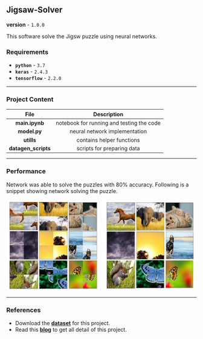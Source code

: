 ## Jigsaw-Solver
**version** - `1.0.0`

This software solve the Jigsw puzzle using neural networks.

### Requirements

- **`python`** - `3.7`
- **`keras`** -  `2.4.3`
- **`tensorflow`** -  `2.2.0`

---

### Project Content

| File      | Description |
| :-----------: | :-----------: |
| **main.ipynb** | notebook for running and testing the code |
| **model.py**   | neural network implementation |
| **utills**      | contains helper functions |
| **datagen_scripts** | scripts for preparing data |

---
### Performance

Network was able to solve the puzzles with 80% accuracy. Following is a snippet showing network solving the puzzle.

<img src=result/result.png width="800">

---

### References

- Download the [**dataset**](https://www.kaggle.com/shivajbd/jigsawpuzzle) for this project.
- Read this [**blog**](https://medium.com/@shivajbd/solving-jigsaw-using-neural-nets-cc543a5f025c) to get all detail of this project.
